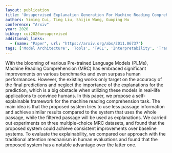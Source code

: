 ```yaml
---
layout: publication
title: 'Unsupervised Explanation Generation For Machine Reading Comprehension'
authors: Yiming Cui, Ting Liu, Shijin Wang, Guoping Hu
conference: "Arxiv"
year: 2020
bibkey: cui2020unsupervised
additional_links:
  - {name: "Paper", url: "https://arxiv.org/abs/2011.06737"}
tags: ['Model Architecture', 'Tools', 'TACL', 'Interpretability', 'Transformer', 'ACL', 'Interpretability and Explainability', 'Applications', 'Attention Mechanism']
---
```

With the blooming of various Pre-trained Language Models (PLMs), Machine
Reading Comprehension (MRC) has embraced significant improvements on various
benchmarks and even surpass human performances. However, the existing works
only target on the accuracy of the final predictions and neglect the importance
of the explanations for the prediction, which is a big obstacle when utilizing
these models in real-life applications to convince humans. In this paper, we
propose a self-explainable framework for the machine reading comprehension
task. The main idea is that the proposed system tries to use less passage
information and achieve similar results compared to the system that uses the
whole passage, while the filtered passage will be used as explanations. We
carried out experiments on three multiple-choice MRC datasets, and found that
the proposed system could achieve consistent improvements over baseline
systems. To evaluate the explainability, we compared our approach with the
traditional attention mechanism in human evaluations and found that the
proposed system has a notable advantage over the latter one.
